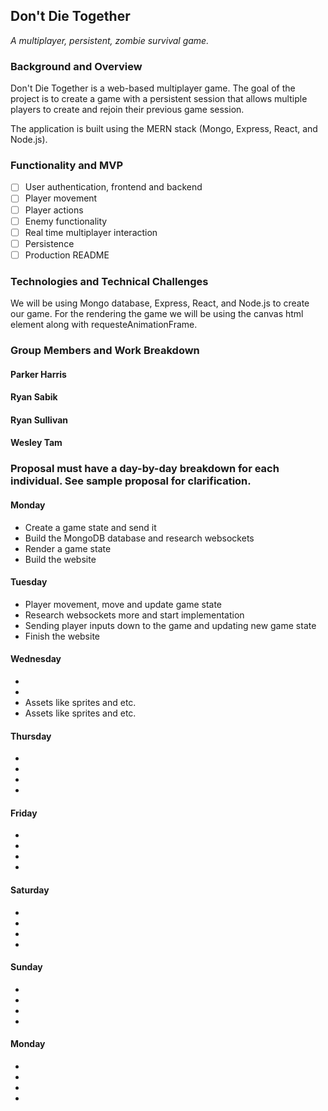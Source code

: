 ## Don't Die Together
*A multiplayer, persistent, zombie survival game.*

### Background and Overview
Don't Die Together is a web-based multiplayer game. The goal of the project is to create a game with a persistent session that allows multiple players to create and rejoin their previous game session.

The application is built using the MERN stack (Mongo, Express, React, and Node.js).

### Functionality and MVP
- [ ] User authentication, frontend and backend
- [ ] Player movement
- [ ] Player actions
- [ ] Enemy functionality
- [ ] Real time multiplayer interaction
- [ ] Persistence
- [ ] Production README

### Technologies and Technical Challenges
We will be using Mongo database, Express, React, and Node.js to create our game.
For the rendering the game we will be using the canvas html element along with requesteAnimationFrame.

### Group Members and Work Breakdown
#### Parker Harris

#### Ryan Sabik

#### Ryan Sullivan

#### Wesley Tam

### Proposal must have a day-by-day breakdown for each individual. See sample proposal for clarification.
#### Monday
* Create a game state and send it
* Build the MongoDB database and research websockets
* Render a game state
* Build the website
#### Tuesday
* Player movement, move and update game state
* Research websockets more and start implementation
* Sending player inputs down to the game and updating new game state
* Finish the website
#### Wednesday
*
* 
* Assets like sprites and etc.
* Assets like sprites and etc.
#### Thursday
*
*
*
*
#### Friday
*
*
*
*
#### Saturday
*
*
*
*
#### Sunday
*
*
*
*
#### Monday
*
*
*
*

